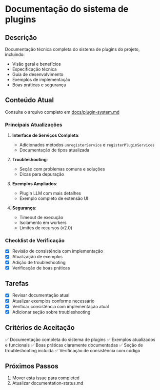 # Documentação do sistema de plugins

## Descrição

Documentação técnica completa do sistema de plugins do projeto, incluindo:

- Visão geral e benefícios
- Especificação técnica
- Guia de desenvolvimento
- Exemplos de implementação
- Boas práticas e segurança

## Conteúdo Atual

Consulte o arquivo completo em [docs/plugin-system.md](../docs/plugin-system.md)

### Principais Atualizações

1. **Interface de Serviços Completa**:

   - Adicionados métodos `unregisterService` e `registerPluginServices`
   - Documentação de tipos atualizada

2. **Troubleshooting**:

   - Seção com problemas comuns e soluções
   - Dicas para depuração

3. **Exemplos Ampliados**:

   - Plugin LLM com mais detalhes
   - Exemplo completo de extensão UI

4. **Segurança**:
   - Timeout de execução
   - Isolamento em workers
   - Limites de recursos (v2.0)

### Checklist de Verificação

- [x] Revisão de consistência com implementação
- [x] Atualização de exemplos
- [x] Adição de troubleshooting
- [x] Verificação de boas práticas

## Tarefas

- [x] Revisar documentação atual
- [x] Atualizar exemplos conforme necessário
- [x] Verificar consistência com implementação atual
- [x] Adicionar seção sobre troubleshooting

## Critérios de Aceitação

✅ Documentação completa do sistema de plugins
✅ Exemplos atualizados e funcionais
✅ Boas práticas claramente documentadas
✅ Seção de troubleshooting incluída
✅ Verificação de consistência com código

## Próximos Passos

1. Mover esta issue para completed
2. Atualizar documentation-status.md
